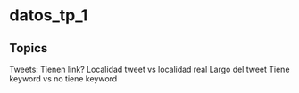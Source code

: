 # datos_tp_1

## Topics
Tweets:
  Tienen link?
  Localidad tweet vs localidad real
  Largo del tweet
  Tiene keyword vs no tiene keyword
  
  
